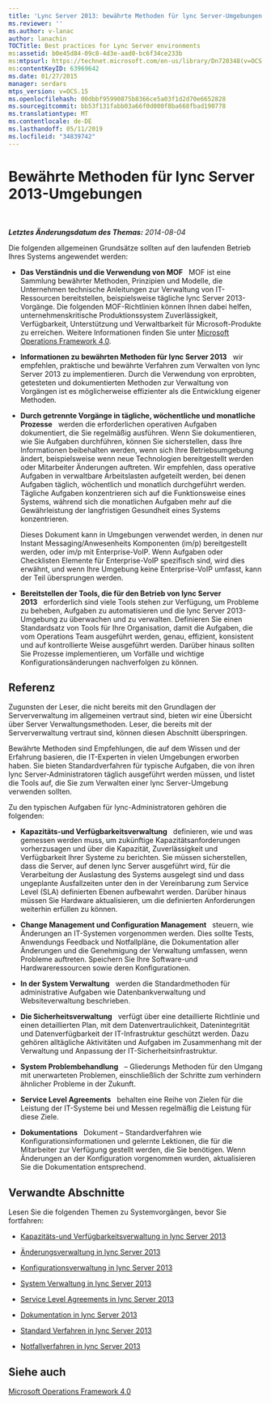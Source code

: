 ```yaml
---
title: 'Lync Server 2013: bewährte Methoden für lync Server-Umgebungen'
ms.reviewer: ''
ms.author: v-lanac
author: lanachin
TOCTitle: Best practices for Lync Server environments
ms:assetid: b0e45d84-09c8-4d3e-aad0-bc6f34ce233b
ms:mtpsurl: https://technet.microsoft.com/en-us/library/Dn720348(v=OCS.15)
ms:contentKeyID: 63969642
ms.date: 01/27/2015
manager: serdars
mtps_version: v=OCS.15
ms.openlocfilehash: 00dbbf95990875b8366ce5a03f1d2d70e6652828
ms.sourcegitcommit: bb53f131fabb03a66f0d000f8ba668fbad190778
ms.translationtype: MT
ms.contentlocale: de-DE
ms.lasthandoff: 05/11/2019
ms.locfileid: "34839742"
---
```

<div data-xmlns="http://www.w3.org/1999/xhtml">

<div class="topic" data-xmlns="http://www.w3.org/1999/xhtml" data-msxsl="urn:schemas-microsoft-com:xslt" data-cs="http://msdn.microsoft.com/en-us/">

<div data-asp="http://msdn2.microsoft.com/asp">

# <a name="best-practices-for-lync-server-2013-environments"></a>Bewährte Methoden für lync Server 2013-Umgebungen

</div>

<div id="mainSection">

<div id="mainBody">

<span> </span>

_**Letztes Änderungsdatum des Themas:** 2014-08-04_

Die folgenden allgemeinen Grundsätze sollten auf den laufenden Betrieb Ihres Systems angewendet werden:

  - **Das Verständnis und die Verwendung von MOF**   MOF ist eine Sammlung bewährter Methoden, Prinzipien und Modelle, die Unternehmen technische Anleitungen zur Verwaltung von IT-Ressourcen bereitstellen, beispielsweise tägliche lync Server 2013-Vorgänge. Die folgenden MOF-Richtlinien können Ihnen dabei helfen, unternehmenskritische Produktionssystem Zuverlässigkeit, Verfügbarkeit, Unterstützung und Verwaltbarkeit für Microsoft-Produkte zu erreichen. Weitere Informationen finden Sie unter [Microsoft Operations Framework 4,0](http://go.microsoft.com/fwlink/p/?linkid=40939).

  - **Informationen zu bewährten Methoden für lync Server 2013**   wir empfehlen, praktische und bewährte Verfahren zum Verwalten von lync Server 2013 zu implementieren. Durch die Verwendung von erprobten, getesteten und dokumentierten Methoden zur Verwaltung von Vorgängen ist es möglicherweise effizienter als die Entwicklung eigener Methoden.

  - **Durch getrennte Vorgänge in tägliche, wöchentliche und monatliche Prozesse**   werden die erforderlichen operativen Aufgaben dokumentiert, die Sie regelmäßig ausführen. Wenn Sie dokumentieren, wie Sie Aufgaben durchführen, können Sie sicherstellen, dass Ihre Informationen beibehalten werden, wenn sich Ihre Betriebsumgebung ändert, beispielsweise wenn neue Technologien bereitgestellt werden oder Mitarbeiter Änderungen auftreten. Wir empfehlen, dass operative Aufgaben in verwaltbare Arbeitslasten aufgeteilt werden, bei denen Aufgaben täglich, wöchentlich und monatlich durchgeführt werden. Tägliche Aufgaben konzentrieren sich auf die Funktionsweise eines Systems, während sich die monatlichen Aufgaben mehr auf die Gewährleistung der langfristigen Gesundheit eines Systems konzentrieren.
    
    Dieses Dokument kann in Umgebungen verwendet werden, in denen nur Instant Messaging/Anwesenheits Komponenten (im/p) bereitgestellt werden, oder im/p mit Enterprise-VoIP. Wenn Aufgaben oder Checklisten Elemente für Enterprise-VoIP spezifisch sind, wird dies erwähnt, und wenn Ihre Umgebung keine Enterprise-VoIP umfasst, kann der Teil übersprungen werden.

  - **Bereitstellen der Tools, die für den Betrieb von lync Server 2013**   erforderlich sind viele Tools stehen zur Verfügung, um Probleme zu beheben, Aufgaben zu automatisieren und die lync Server 2013-Umgebung zu überwachen und zu verwalten. Definieren Sie einen Standardsatz von Tools für Ihre Organisation, damit die Aufgaben, die vom Operations Team ausgeführt werden, genau, effizient, konsistent und auf kontrollierte Weise ausgeführt werden. Darüber hinaus sollten Sie Prozesse implementieren, um Vorfälle und wichtige Konfigurationsänderungen nachverfolgen zu können.

<div>

## <a name="reference"></a>Referenz

Zugunsten der Leser, die nicht bereits mit den Grundlagen der Serververwaltung im allgemeinen vertraut sind, bieten wir eine Übersicht über Server Verwaltungsmethoden. Leser, die bereits mit der Serververwaltung vertraut sind, können diesen Abschnitt überspringen.

Bewährte Methoden sind Empfehlungen, die auf dem Wissen und der Erfahrung basieren, die IT-Experten in vielen Umgebungen erworben haben. Sie bieten Standardverfahren für typische Aufgaben, die von ihren lync Server-Administratoren täglich ausgeführt werden müssen, und listet die Tools auf, die Sie zum Verwalten einer lync Server-Umgebung verwenden sollten.

Zu den typischen Aufgaben für lync-Administratoren gehören die folgenden:

  - **Kapazitäts-und Verfügbarkeitsverwaltung**   definieren, wie und was gemessen werden muss, um zukünftige Kapazitätsanforderungen vorherzusagen und über die Kapazität, Zuverlässigkeit und Verfügbarkeit Ihrer Systeme zu berichten. Sie müssen sicherstellen, dass die Server, auf denen lync Server ausgeführt wird, für die Verarbeitung der Auslastung des Systems ausgelegt sind und dass ungeplante Ausfallzeiten unter den in der Vereinbarung zum Service Level (SLA) definierten Ebenen aufbewahrt werden. Darüber hinaus müssen Sie Hardware aktualisieren, um die definierten Anforderungen weiterhin erfüllen zu können.

  - **Change Management und Configuration Management**   steuern, wie Änderungen an IT-Systemen vorgenommen werden. Dies sollte Tests, Anwendungs Feedback und Notfallpläne, die Dokumentation aller Änderungen und die Genehmigung der Verwaltung umfassen, wenn Probleme auftreten. Speichern Sie Ihre Software-und Hardwareressourcen sowie deren Konfigurationen.

  - **In der System Verwaltung**   werden die Standardmethoden für administrative Aufgaben wie Datenbankverwaltung und Websiteverwaltung beschrieben.

  - **Die Sicherheitsverwaltung**   verfügt über eine detaillierte Richtlinie und einen detaillierten Plan, mit dem Datenvertraulichkeit, Datenintegrität und Datenverfügbarkeit der IT-Infrastruktur geschützt werden. Dazu gehören alltägliche Aktivitäten und Aufgaben im Zusammenhang mit der Verwaltung und Anpassung der IT-Sicherheitsinfrastruktur.

  - **System Problembehandlung**   – Gliederungs Methoden für den Umgang mit unerwarteten Problemen, einschließlich der Schritte zum verhindern ähnlicher Probleme in der Zukunft.

  - **Service Level Agreements**   behalten eine Reihe von Zielen für die Leistung der IT-Systeme bei und Messen regelmäßig die Leistung für diese Ziele.

  - **Dokumentations**   Dokument – Standardverfahren wie Konfigurationsinformationen und gelernte Lektionen, die für die Mitarbeiter zur Verfügung gestellt werden, die Sie benötigen. Wenn Änderungen an der Konfiguration vorgenommen wurden, aktualisieren Sie die Dokumentation entsprechend.

</div>

<div>

## <a name="related-sections"></a>Verwandte Abschnitte

Lesen Sie die folgenden Themen zu Systemvorgängen, bevor Sie fortfahren:

  - [Kapazitäts-und Verfügbarkeitsverwaltung in lync Server 2013](lync-server-2013-capacity-and-availability-management.md)

  - [Änderungsverwaltung in lync Server 2013](lync-server-2013-change-management.md)

  - [Konfigurationsverwaltung in lync Server 2013](lync-server-2013-configuration-management.md)

  - [System Verwaltung in lync Server 2013](lync-server-2013-system-administration.md)

  - [Service Level Agreements in lync Server 2013](lync-server-2013-service-level-agreements.md)

  - [Dokumentation in lync Server 2013](lync-server-2013-documentation.md)

  - [Standard Verfahren in lync Server 2013](lync-server-2013-standard-procedures.md)

  - [Notfallverfahren in lync Server 2013](lync-server-2013-emergency-procedures.md)

</div>

<div>

## <a name="see-also"></a>Siehe auch


[Microsoft Operations Framework 4,0](http://go.microsoft.com/fwlink/p/?linkid=40939)  
  

</div>

</div>

<span> </span>

</div>

</div>

</div>

